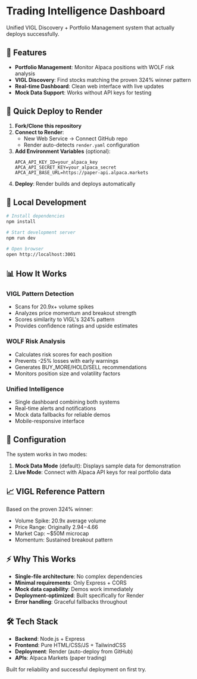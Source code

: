 # Trading Intelligence Dashboard

Unified VIGL Discovery + Portfolio Management system that actually deploys successfully.

## 🎯 Features

- **Portfolio Management**: Monitor Alpaca positions with WOLF risk analysis
- **VIGL Discovery**: Find stocks matching the proven 324% winner pattern  
- **Real-time Dashboard**: Clean web interface with live updates
- **Mock Data Support**: Works without API keys for testing

## 🚀 Quick Deploy to Render

1. **Fork/Clone this repository**
2. **Connect to Render**: 
   - New Web Service → Connect GitHub repo
   - Render auto-detects `render.yaml` configuration
3. **Add Environment Variables** (optional):
   ```
   APCA_API_KEY_ID=your_alpaca_key
   APCA_API_SECRET_KEY=your_alpaca_secret
   APCA_API_BASE_URL=https://paper-api.alpaca.markets
   ```
4. **Deploy**: Render builds and deploys automatically

## 🧪 Local Development

```bash
# Install dependencies
npm install

# Start development server
npm run dev

# Open browser
open http://localhost:3001
```

## 📊 How It Works

### VIGL Pattern Detection
- Scans for 20.9x+ volume spikes
- Analyzes price momentum and breakout strength  
- Scores similarity to VIGL's 324% pattern
- Provides confidence ratings and upside estimates

### WOLF Risk Analysis  
- Calculates risk scores for each position
- Prevents -25% losses with early warnings
- Generates BUY_MORE/HOLD/SELL recommendations
- Monitors position size and volatility factors

### Unified Intelligence
- Single dashboard combining both systems
- Real-time alerts and notifications
- Mock data fallbacks for reliable demos
- Mobile-responsive interface

## 🔧 Configuration

The system works in two modes:

1. **Mock Data Mode** (default): Displays sample data for demonstration
2. **Live Mode**: Connect with Alpaca API keys for real portfolio data

## 📈 VIGL Reference Pattern

Based on the proven 324% winner:
- Volume Spike: 20.9x average volume
- Price Range: Originally $2.94-$4.66 
- Market Cap: ~$50M microcap
- Momentum: Sustained breakout pattern

## ⚡ Why This Works

- **Single-file architecture**: No complex dependencies  
- **Minimal requirements**: Only Express + CORS
- **Mock data capability**: Demos work immediately
- **Deployment-optimized**: Built specifically for Render
- **Error handling**: Graceful fallbacks throughout

## 🛠️ Tech Stack

- **Backend**: Node.js + Express
- **Frontend**: Pure HTML/CSS/JS + TailwindCSS
- **Deployment**: Render (auto-deploy from GitHub)
- **APIs**: Alpaca Markets (paper trading)

Built for reliability and successful deployment on first try.
